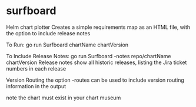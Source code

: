 # surfboard
Helm chart plotter
Creates a simple requirements map as an HTML file, with the option to include release notes

To Run: go run Surfboard chartName chartVersion

To Include Release Notes: go run Surfboard -notes repo/chartName chartVersion
Release notes show all historic releases, listing the Jira ticket numbers in each release

Version Routing
the option -routes can be used to include version routing information in the output

note the chart must exist in your chart museum

